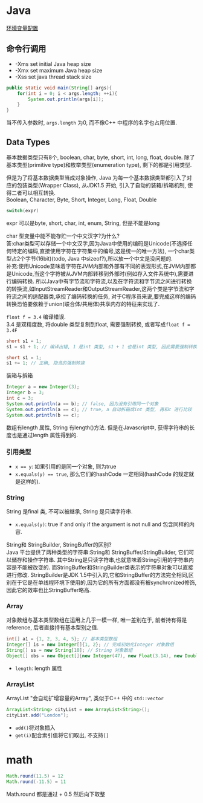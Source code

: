 # Java
[环境变量配置](http://jingyan.baidu.com/article/f96699bb8b38e0894e3c1bef.html)

## 命令行调用

- -Xms<size>        set initial Java heap size
- -Xmx<size>        set maximum Java heap size
- -Xss<size>        set java thread stack size

```java
public static void main(String[] args){
	for(int i = 0; i < args.length; ++i){
		System.out.println(args[i]);
	}
}
```
当不传入参数时, `args.length` 为0, 而不像C++ 中程序的名字也占用位置.

## Data Types
基本数据类型只有8个, boolean, char, byte, short, int, long, float, double.
除了基本类型(primitive type)和枚举类型(enumeration type), 剩下的都是引用类型.

但是为了将基本数据类型当成对象操作, Java 为每一个基本数据类型都引入了对应的包装类型(Wrapper Class), 从JDK1.5 开始, 引入了自动的装箱/拆箱机制, 使得二者可以相互转换.  
Boolean, Character, Byte, Short, Integer, Long, Float, Double

```java
switch(expr)
```
expr 可以是byte, short, char, int, enum, String, 但是不能是long

char 型变量中能不能存贮一个中文汉字?为什么?  
答:char类型可以存储一个中文汉字,因为Java中使用的编码是Unicode(不选择任何特定的编码,直接使用字符在字符集中的编号,这是统一的唯一方法),
一个char类型占2个字节(16bit)(todo, Java 中sizeof?),所以放一个中文是没问题的.  
补充:使用Unicode意味着字符在JVM内部和外部有不同的表现形式,在JVM内部都是Unicode,当这个字符被从JVM内部转移到外部时(例如存入文件系统中),需要进行编码转换.
所以Java中有字节流和字符流,以及在字符流和字节流之间进行转换的转换流,如InputStreamReader和OutputStreamReader,这两个类是字节流和字符流之间的适配器类,承担了编码转换的任务,
对于C程序员来说,要完成这样的编码转换恐怕要依赖于union(联合体/共用体)共享内存的特征来实现了.

`float f = 3.4` 编译错误.  
3.4 是双精度数, 将double 类型复制到float, 需要强制转换, 或者写成`float f = 3.4F`

```java
short s1 = 1;
s1 = s1 + 1; // 编译出错, 1 是int 类型, s1 + 1 也是int 类型, 因此需要强制转换

short s1 = 1;
s1 += 1; // 正确, 隐含的强制转换
```

装箱与拆箱
```java
Integer a = new Integer(3);
Integer b = 3;
int c = 3;
System.out.println(a == b); // false, 因为没有引用同一个对象
System.out.println(a == c); // true, a 自动拆箱成int 类型, 再和c 进行比较
System.out.println(b == c);
```

数组有length 属性, String 有length()方法.
但是在Javascript中, 获得字符串的长度也是通过length 属性得到的.

### 引用类型
- `x == y`: 如果引用的是同一个对象, 则为true
- `x.equals(y) == true`, 那么它们的hashCode 一定相同(hashCode 的规定就是这样的).

### String
String 是final 类, 不可以被继承, String 是只读字符串.

- `x.equals(y)`: true if and only if the argument is not null and 包含同样的内容.

String和 StringBuilder, StringBuffer的区别?  
Java 平台提供了两种类型的字符串:String和 StringBuffer/StringBuilder, 它们可以储存和操作字符串.
其中String是只读字符串,也就意味着String引用的字符串内容是不能被改变的.
而StringBuffer和StringBuilder类表示的字符串对象可以直接进行修改.
StringBuilder是JDK 1.5中引入的,它和StringBuffer的方法完全相同,区别在于它是在单线程环境下使用的,因为它的所有方面都没有被synchronized修饰,因此它的效率也比StringBuffer略高.

### Array
对象数组与基本类型数组在运用上几乎一模一样, 唯一差别在于, 前者持有得是reference, 后者直接持有基本型别之值.

```java
int[] a1 = {1, 2, 3, 4, 5}; // 基本类型数组
Integer[] is = new Integer[]{1, 2}; // 完成初始化Integer 对象数组
String[] ss = new String[10]; // String 对象数组
Object[] obs = new Object[]{new Integer(47), new Float(3.14), new Double(11.11), new String("string")}; // 完成初始化通用对象数组
```

- `length`: length 属性

### ArrayList
ArrayList "会自动扩增容量的Array", 类似于C++ 中的 `std::vector`

```java
ArrayList<String> cityList = new ArrayList<String>();
cityList.add("London");
```

- `add()`将对象插入
- `get(i)`配合索引值将它们取出, 不支持`[]`

# math
```java
Math.round(11.5) = 12
Math.round(-11.5) = 11
```
Math.round 都是通过 + 0.5 然后向下取整

